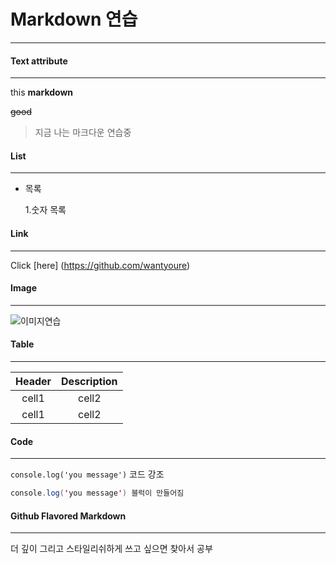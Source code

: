 <!--heading -->
# Markdown 연습
<!--Line-->
___
<!--Text attribute-->
#### Text attribute
___
this **markdown** 

~~good~~

>지금 나는 마크다운 연습중

#### List
___
* 목록

  1.숫자 목록

<!--Link-->
#### Link
___
Click [here] (https://github.com/wantyoure)

<!--Image-->

#### Image
___
 ![이미지연습](https://search.pstatic.net/common/?src=http%3A%2F%2Fblogfiles.naver.net%2FMjAyMzAzMDdfMjU0%2FMDAxNjc4MTg4NzY3NDcy.9KHJmT4ttUDIEefynzbbC1eLf4dmjtumdeYLE2Jd0u4g.2E9Lejn-GLyy1A4abiWGs9K2C9lBb3fAEsnVjB7Te3Ug.JPEG.kwk0223%2Fb49524461974af6970c47d53da5018e4.jpg&type=ofullfill340_600_png)

 <!--Table-->
#### Table
___
 |Header|Description|
 |:--:|:--:|
 |cell1|cell2|
 |cell1|cell2|
 

 <!--Code-->
#### Code
___
 `console.log('you message')` 코드 강조


```java
console.log('you message') 블럭이 만들어짐
```

#### Github Flavored Markdown
___

더 깊이 그리고 스타일리쉬하게 쓰고 싶으면 찾아서 공부 



